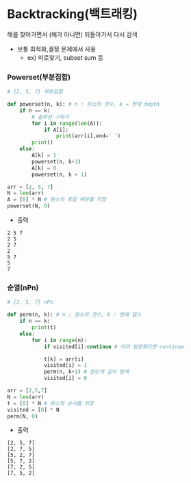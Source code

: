 # Backtracking(백트래킹)

해를 찾아가면서 (해가 아니면) 되돌아가서 다시 검색

- 보통 최적화,결정 문제에서 사용
  - ex) 미로찾기, subset sum 등

### Powerset(부분집합)

```python
# {2, 5, 7} 부분집합

def powerset(n, k): # n : 원소의 갯수, k = 현재 depth
    if n == k:
        # 솔루션 구하기
        for i in range(len(A)):
            if A[i]:
                print(arr[i],end=' ')
        print()
    else:
        A[k] = 1
        powerset(n, k+1)
        A[k] = 0
        powerset(n, k + 1)

arr = [2, 5, 7]
N = len(arr)
A = [0] * N # 원소의 포함 여부를 저장
powerset(N, 0)
```

- 출력

```
2 5 7 
2 5 
2 7 
2 
5 7 
5 
7 
```



### 순열(nPn)

```python
# {2, 5, 7} nPn

def perm(n, k): # n : 원소의 갯수, k : 현재 뎁스
    if n == k:
        print(t)
    else:
        for i in range(n):
            if visited[i]:continue # 이미 방문했다면 continue

            t[k] = arr[i]
            visited[i] = 1
            perm(n, k+1) # 한단계 깊이 탐색
            visited[i] = 0

arr = [2,5,7]
N = len(arr)
t = [0] * N # 원소의 순서를 저장
visited = [0] * N
perm(N, 0)
```

- 출력

```
[2, 5, 7]
[2, 7, 5]
[5, 2, 7]
[5, 7, 2]
[7, 2, 5]
[7, 5, 2]
```

